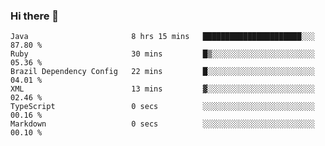 ### Hi there 👋

<!--START_SECTION:waka-->

```text
Java                       8 hrs 15 mins   ██████████████████████░░░   87.80 %
Ruby                       30 mins         █▒░░░░░░░░░░░░░░░░░░░░░░░   05.36 %
Brazil Dependency Config   22 mins         █░░░░░░░░░░░░░░░░░░░░░░░░   04.01 %
XML                        13 mins         ▓░░░░░░░░░░░░░░░░░░░░░░░░   02.46 %
TypeScript                 0 secs          ░░░░░░░░░░░░░░░░░░░░░░░░░   00.16 %
Markdown                   0 secs          ░░░░░░░░░░░░░░░░░░░░░░░░░   00.10 %
```

<!--END_SECTION:waka-->

<!--
**jerry-shao/jerry-shao** is a ✨ _special_ ✨ repository because its `README.md` (this file) appears on your GitHub profile.

Here are some ideas to get you started:

- 🔭 I’m currently working on ...
- 🌱 I’m currently learning ...
- 👯 I’m looking to collaborate on ...
- 🤔 I’m looking for help with ...
- 💬 Ask me about ...
- 📫 How to reach me: ...
- 😄 Pronouns: ...
- ⚡ Fun fact: ...
-->
